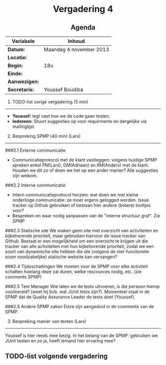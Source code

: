 <h1 align="center"> Vergadering 4 </h1>
<h2 align="center"> Agenda </h2>

Variabele		|Inhoud
---			|---
**Datum:**              |Maandag 4 november 2013
**Locatie:**            |
**Begin:**              |18u
**Einde:**              |
**Aanwezigen:**         |
**Secretaris:**        |Youssef Boudiba

1. TODO-list vorige vergadering (5 min)
---------------------------------------
  * **Youssef:** legt vast hoe we de code gaan testen.
  * **Iedereen:** Stuurt suggesties op voor requirments en dergelijke via mailinglijst.

2. Bespreking SPMP (40 min) (Lars)
----------------------------------

###2.1 Externe communicatie
* Communicatieprotocol met de klant vastleggen:	volgens huidige SPMP spreken enkel PM(Lars), DM(Adriaan) en RM(Anders) met de klant. Houden we dit zo of doen we het op een ander manier? Alle suggesties zijn welkom.
	
###2.2 Interne communicatie
* Intern communicatieprotocol herzien: wat doen we met kleine onderlinge communicatie: ze moet ergens gelogged worden. Issue tracker op Github gebruiken of bestaan hier andere (betere) tooltjes voor?
* Bespreken en waar nodig aanpassen van de "interne structuur graf". Zie SPMP
	
###2.3 Statische site
We maken geen site met overzicht van activiteiten en bijbehorende prioriteit, maar gebruiken hiervoor de issue tracker van Github. Bestaat er een mogelijkheid om een overzicht te krijgen uit die tracker van alle activiteiten met hun bijbehorende prioriteit, zodat we een soort van dynamische site hebben die die (volgens de niet-functionele eisen noodzakelijke) statische website kan vervangen?

###2.4 Tijdsschattingen
We moeten voor de SPMP voor elke activiteit schatten hoelang deze zal duren, welke rescources nodig, etc. (zie comments SPMP)

###2.5 Test Manager
Wie laten we de tests uitvoeren, is die persoon hierop voorbereid? (weet hij bvb. wat JUnit tests zijn?). Momenteel staat in de SPMP dat de Quality Assurance Leader de tests doet (Youssef).

###2.5 Andere SPMP zaken
Deze zijn aangeduid in de comments van de SPMP.

3. Bespreking manier van testen (Lars)
--------------------------------------
Youssef is hier reeds mee bezig. In het belang van de SPMP: gebruiken we JUnit testen en zo ja, heeft iemand hier ervaring mee?
	

TODO-list volgende vergadering
-------------------------------
